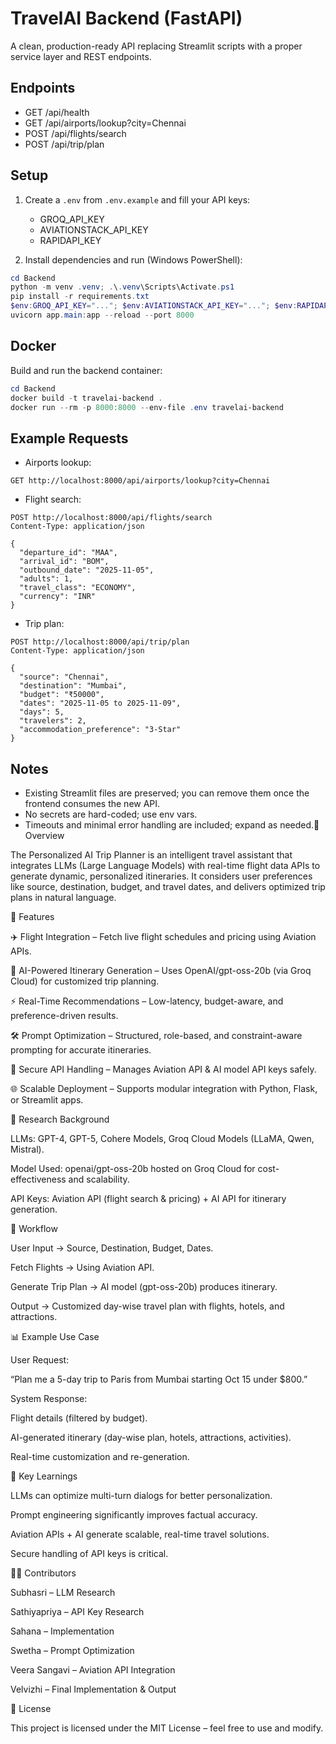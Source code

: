# TravelAI Backend (FastAPI)

A clean, production-ready API replacing Streamlit scripts with a proper service layer and REST endpoints.

## Endpoints
- GET /api/health
- GET /api/airports/lookup?city=Chennai
- POST /api/flights/search
- POST /api/trip/plan

## Setup
1. Create a `.env` from `.env.example` and fill your API keys:
   - GROQ_API_KEY
   - AVIATIONSTACK_API_KEY
   - RAPIDAPI_KEY

2. Install dependencies and run (Windows PowerShell):

```powershell
cd Backend
python -m venv .venv; .\.venv\Scripts\Activate.ps1
pip install -r requirements.txt
$env:GROQ_API_KEY="..."; $env:AVIATIONSTACK_API_KEY="..."; $env:RAPIDAPI_KEY="..."
uvicorn app.main:app --reload --port 8000
```

## Docker
Build and run the backend container:

```powershell
cd Backend
docker build -t travelai-backend .
docker run --rm -p 8000:8000 --env-file .env travelai-backend
```

## Example Requests
- Airports lookup:
```http
GET http://localhost:8000/api/airports/lookup?city=Chennai
```

- Flight search:
```http
POST http://localhost:8000/api/flights/search
Content-Type: application/json

{
  "departure_id": "MAA",
  "arrival_id": "BOM",
  "outbound_date": "2025-11-05",
  "adults": 1,
  "travel_class": "ECONOMY",
  "currency": "INR"
}
```

- Trip plan:
```http
POST http://localhost:8000/api/trip/plan
Content-Type: application/json

{
  "source": "Chennai",
  "destination": "Mumbai",
  "budget": "₹50000",
  "dates": "2025-11-05 to 2025-11-09",
  "days": 5,
  "travelers": 2,
  "accommodation_preference": "3-Star"
}
```

## Notes
- Existing Streamlit files are preserved; you can remove them once the frontend consumes the new API.
- No secrets are hard-coded; use env vars.
- Timeouts and minimal error handling are included; expand as needed.📌 Overview

The Personalized AI Trip Planner is an intelligent travel assistant that integrates LLMs (Large Language Models) with real-time flight data APIs to generate dynamic, personalized itineraries. It considers user preferences like source, destination, budget, and travel dates, and delivers optimized trip plans in natural language.

🚀 Features

✈️ Flight Integration – Fetch live flight schedules and pricing using Aviation APIs.

🤖 AI-Powered Itinerary Generation – Uses OpenAI/gpt-oss-20b (via Groq Cloud) for customized trip planning.

⚡ Real-Time Recommendations – Low-latency, budget-aware, and preference-driven results.

🛠️ Prompt Optimization – Structured, role-based, and constraint-aware prompting for accurate itineraries.

🔐 Secure API Handling – Manages Aviation API & AI model API keys safely.

🌐 Scalable Deployment – Supports modular integration with Python, Flask, or Streamlit apps.

🧠 Research Background

LLMs: GPT-4, GPT-5, Cohere Models, Groq Cloud Models (LLaMA, Qwen, Mistral).

Model Used: openai/gpt-oss-20b hosted on Groq Cloud for cost-effectiveness and scalability.

API Keys: Aviation API (flight search & pricing) + AI API for itinerary generation.

🔄 Workflow

User Input → Source, Destination, Budget, Dates.

Fetch Flights → Using Aviation API.

Generate Trip Plan → AI model (gpt-oss-20b) produces itinerary.

Output → Customized day-wise travel plan with flights, hotels, and attractions.

📊 Example Use Case

User Request:

“Plan me a 5-day trip to Paris from Mumbai starting Oct 15 under $800.”

System Response:

Flight details (filtered by budget).

AI-generated itinerary (day-wise plan, hotels, attractions, activities).

Real-time customization and re-generation.

🔑 Key Learnings

LLMs can optimize multi-turn dialogs for better personalization.

Prompt engineering significantly improves factual accuracy.

Aviation APIs + AI generate scalable, real-time travel solutions.

Secure handling of API keys is critical.

👨‍💻 Contributors

Subhasri – LLM Research

Sathiyapriya – API Key Research

Sahana – Implementation

Swetha – Prompt Optimization

Veera Sangavi – Aviation API Integration

Velvizhi – Final Implementation & Output

📜 License

This project is licensed under the MIT License – feel free to use and modify.


